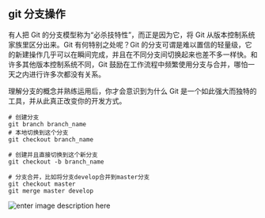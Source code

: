 
## git 分支操作

有人把 Git 的分支模型称为“必杀技特性”，而正是因为它，将 Git 从版本控制系统家族里区分出来。Git 有何特别之处呢？Git 的分支可谓是难以置信的轻量级，它的新建操作几乎可以在瞬间完成，并且在不同分支间切换起来也差不多一样快。和许多其他版本控制系统不同，Git 鼓励在工作流程中频繁使用分支与合并，哪怕一天之内进行许多次都没有关系。

理解分支的概念并熟练运用后，你才会意识到为什么 Git 是一个如此强大而独特的工具，并从此真正改变你的开发方式。

```
# 创建分支
git branch branch_name
# 本地切换到这个分支
git checkout branch_name
```

```
# 创建并且直接切换到这个新分支
git checkout -b branch_name
```

```
# 分支合并，比如将分支develop合并到master分支
git checkout master
git merge master develop
```

![enter image description here](http://image.beekka.com/blog/201207/bg2012070506.png)
